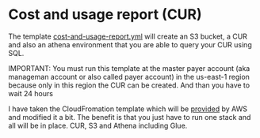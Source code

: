 # Cost and usage report (CUR)

The template [cost-and-usage-report.yml](./cost-and-usage-report.yml) will create an S3 bucket, a CUR and also an athena environment that you are able to query your CUR using SQL.

IMPORTANT: You must run this template at the master payer account (aka manageman account or also called payer account) in the us-east-1 region because only in this region the CUR can be created. And than you have to wait 24 hours

 I have taken the CloudFromation template which will be [provided](https://docs.aws.amazon.com/cur/latest/userguide/use-athena-cf.html)  by AWS and modified it a bit. The benefit is that you just have to run one stack and all will be in place. CUR, S3 and Athena including Glue.